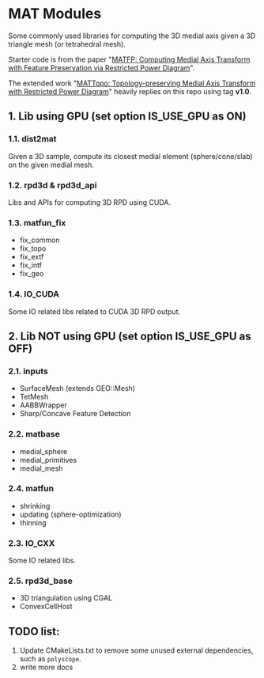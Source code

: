 # MAT Modules
Some commonly used libraries for computing the 3D medial axis given a 3D triangle mesh (or tetrahedral mesh).

Starter code is from the paper "[MATFP: Computing Medial Axis Transform with Feature Preservation via Restricted Power Diagram](https://github.com/ningnawang/MATFP)".

The extended work "[MATTopo: Topology-preserving Medial Axis Transform with Restricted Power Diagram](https://github.com/ningnawang/mattopo)" heavily replies on this repo using tag **v1.0**.

## 1. Lib using GPU (set option **IS_USE_GPU** as ON)

### 1.1. dist2mat 
Given a 3D sample, compute its closest medial element (sphere/cone/slab) on the given medial mesh.

### 1.2. rpd3d & rpd3d_api
Libs and APIs for computing 3D RPD using CUDA.

### 1.3. matfun_fix
- fix_common
- fix_topo
- fix_extf
- fix_intf
- fix_geo



### 1.4. IO_CUDA
Some IO related libs related to CUDA 3D RPD output.

## 2. Lib NOT using GPU (set option **IS_USE_GPU** as OFF)
### 2.1. inputs
- SurfaceMesh (extends GEO::Mesh)
- TetMesh
- AABBWrapper
- Sharp/Concave Feature Detection

### 2.2. matbase
- medial_sphere
- medial_primitives
- medial_mesh


### 2.4. matfun
- shrinking
- updating (sphere-optimization)
- thinning

### 2.3. IO_CXX
Some IO related libs.

### 2.5. rpd3d_base
- 3D triangulation using CGAL
- ConvexCellHost

## TODO list:
1. Update CMakeLists.txt to remove some unused external dependencies, such as `polyscope`.
2. write more docs 
